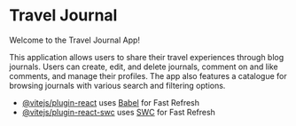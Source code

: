 # Travel Journal

Welcome to the Travel Journal App!

This application allows users to share their travel experiences through blog journals.
Users can create, edit, and delete journals, comment on and like comments, and manage their profiles.
The app also features a catalogue for browsing journals with various search and filtering options.

- [@vitejs/plugin-react](https://github.com/vitejs/vite-plugin-react/blob/main/packages/plugin-react/README.md)
  uses [Babel](https://babeljs.io/) for Fast Refresh
- [@vitejs/plugin-react-swc](https://github.com/vitejs/vite-plugin-react-swc) uses [SWC](https://swc.rs/) for Fast
  Refresh
